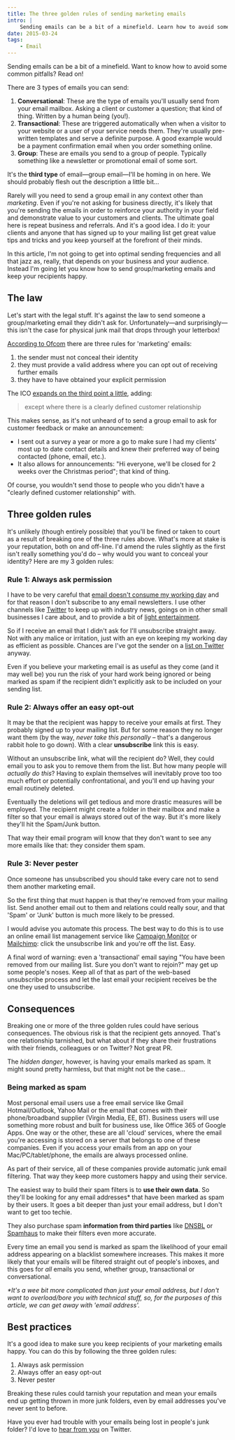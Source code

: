 ```yaml
---
title: The three golden rules of sending marketing emails
intro: |
    Sending emails can be a bit of a minefield. Learn how to avoid some common pitfalls and the three ways to avoid being thrown in the junk folder here.
date: 2015-03-24
tags:
    - Email
---
```


Sending emails can be a bit of a minefield. Want to know how to avoid some common pitfalls? Read on!

There are 3 types of emails you can send:

1. <b>Conversational</b>: These are the type of emails you'll usually send from your email mailbox. Asking a client or customer a question; that kind of thing. Written by a human being (you!).
2. <b>Transactional</b>: These are triggered automatically when when a visitor to your website or a user of your service needs them. They're usually pre-written templates and serve a definite purpose. A good example would be a payment confirmation email when you order something online.
3. <b>Group</b>: These are emails you send to a group of people. Typically something like a newsletter or promotional email of some sort.

It's the **third type** of email—group email—I'll be homing in on here. We should probably flesh out the description a little bit…

Rarely will you need to send a group email in any context other than *marketing*. Even if you're not asking for business directly, it's likely that you're sending the emails in order to reinforce your authority in your field and demonstrate value to your customers and clients. The ultimate goal here is repeat business and referrals. And it's a good idea. I do it: your clients and anyone that has signed up to your mailing list get great value tips and tricks and you keep yourself at the forefront of their minds.

In this article, I'm not going to get into optimal sending frequencies and all that jazz as, really, that depends on your business and your audience. Instead I'm going let you know how to send group/marketing emails and keep your recipients happy.


## The law

Let's start with the legal stuff. It's against the law to send someone a group/marketing email they didn't ask for. Unfortunately—and surprisingly—this isn't the case for physical junk mail that drops through your letterbox!

[According to Ofcom](http://consumers.ofcom.org.uk/phone/tackling-nuisance-calls-and-messages/marketing-emails/) there are three rules for 'marketing' emails:

1. the sender must not conceal their identity
2. they must provide a valid address where you can opt out of receiving further emails
3. they have to have obtained your explicit permission

The ICO [expands on the third point a little](https://ico.org.uk/for-the-public/online/spam-emails/), adding:

> except where there is a clearly defined customer relationship

This makes sense, as it's not unheard of to send a group email to ask for customer feedback or make an announcement:

- I sent out a survey a year or more a go to make sure I had my clients' most up to date contact details and knew their preferred way of being contacted (phone, email, etc.).
- It also allows for announcements: "Hi everyone, we'll be closed for 2 weeks over the Christmas period"; that kind of thing.

Of course, you wouldn't send those to people who you didn't have a "clearly defined customer relationship" with.


## Three golden rules

It's unlikely (though entirely possible) that you'll be fined or taken to court as a result of breaking one of the three rules above. What's more at stake is your reputation, both on and off-line. I'd amend the rules slightly as the first isn't really something you'd do – why would you want to conceal your identity? Here are my 3 golden rules:

### Rule 1: Always ask permission

I have to be very careful that [email doesn't consume my working day](https://tempertemper.net/blog/controlling-email) and for that reason I don't subscribe to any email newsletters. I use other channels like [Twitter](https://twitter.com/tempertemper/) to keep up with industry news, goings on in other small businesses I care about, and to provide a bit of [light entertainment](https://youtu.be/8oVfIFrpslI).

So if I receive an email that I didn't ask for I'll unsubscribe straight away. Not with any malice or irritation, just with an eye on keeping my working day as efficient as possible. Chances are I've got the sender on a [list on Twitter](https://support.twitter.com/articles/76460-using-twitter-lists) anyway.

Even if you believe your marketing email is as useful as they come (and it may well be) you run the risk of your hard work being ignored or being marked as spam if the recipient didn't explicitly ask to be included on your sending list.

### Rule 2: Always offer an easy opt-out

It may be that the recipient was happy to receive your emails at first. They probably signed up to your mailing list. But for some reason they no longer want them (by the way, _never take this personally_ – that's a dangerous rabbit hole to go down). With a clear **unsubscribe** link this is easy.

Without an unsubscribe link, what will the recipient do? Well, they could email you to ask you to remove them from the list. But how many people will _actually do this_? Having to explain themselves will inevitably prove too too much effort or potentially confrontational, and you'll end up having your email routinely deleted.

Eventually the deletions will get tedious and more drastic measures will be employed. The recipient might create a folder in their mailbox and make a filter so that your email is always stored out of the way. But it's more likely they'll hit the Spam/Junk button.

That way their email program will know that they don't want to see any more emails like that: they consider them spam.

### Rule 3: Never pester

Once someone has unsubscribed you should take every care not to send them another marketing email.

So the first thing that must happen is that they're removed from your mailing list. Send another email out to them and relations could really sour, and that 'Spam' or 'Junk' button is much more likely to be pressed.

I would advise you automate this process. The best way to do this is to use an online email list management service like [Campaign Monitor](https://www.campaignmonitor.com/) or [Mailchimp](http://mailchimp.com/): click the unsubscribe link and you're off the list. Easy.

A final word of warning: even a 'transactional' email saying "You have been removed from our mailing list. Sure you don't want to rejoin?" may get up some people's noses. Keep all of that as part of the web-based unsubscribe process and let the last email your recipient receives be the one they used to unsubscribe.


## Consequences

Breaking one or more of the three golden rules could have serious consequences. The obvious risk is that the recipient gets annoyed. That's one relationship tarnished, but what about if they share their frustrations with their friends, colleagues or on Twitter? Not great PR.

The _hidden danger_, however, is having your emails marked as spam. It might sound pretty harmless, but that might not be the case…

### Being marked as spam

Most personal email users use a free email service like Gmail Hotmail/Outlook, Yahoo Mail or the email that comes with their phone/broadband supplier (Virgin Media, EE, BT). Business users will use something more robust and built for business use, like Office 365 of Google Apps. One way or the other, these are all 'cloud' services, where the email you're accessing is stored on a server that belongs to one of these companies. Even if you access your emails from an app on your Mac/PC/tablet/phone, the emails are always processed online.

As part of their service, all of these companies provide automatic junk email filtering. That way they keep more customers happy and using their service.

The easiest way to build their spam filters is to **use their own data**. So they'll be looking for any email addresses* that have been marked as spam by their users. It goes a bit deeper than just your email address, but I don't want to get too techie.

They also purchase spam **information from third parties** like [DNSBL](http://www.dnsbl.info/) or [Spamhaus](http://www.spamhaus.org/) to make their filters even more accurate.

Every time an email you send is marked as spam the likelihood of your email address appearing on a blacklist somewhere increases. This makes it more likely that your emails will be filtered straight out of people's inboxes, and this goes for _all_ emails you send, whether group, transactional or conversational.

_*It's a wee bit more complicated than just your email address, but I don't want to overload/bore you with technical stuff, so, for the purposes of this article, we can get away with 'email address'._


## Best practices

It's a good idea to make sure you keep recipients of your marketing emails happy. You can do this by following the three golden rules:

1. Always ask permission
2. Always offer an easy opt-out
3. Never pester

Breaking these rules could tarnish your reputation and mean your emails end up getting thrown in more junk folders, even by email addresses you've never sent to before.

Have you ever had trouble with your emails being lost in people's junk folder? I'd love to [hear from you](https://twitter.com/tempertemper) on Twitter.
